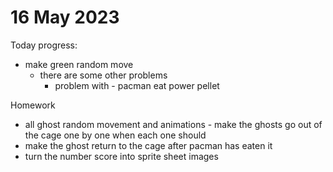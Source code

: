 # 16 May 2023
  
  Today progress:
  * make green random move
    * there are some other problems 
      * problem with -  pacman eat power pellet


Homework 
  * all ghost random movement and animations - make the ghosts go out of the cage one by one when each one should
  * make the ghost return to the cage after pacman has eaten it
  * turn the number score into sprite sheet images